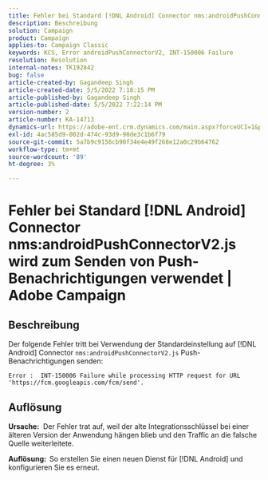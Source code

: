 ```yaml
---
title: Fehler bei Standard [!DNL Android] Connector nms:androidPushConnectorV2.js wird zum Senden von Push-Benachrichtigungen verwendet | Adobe Campaign
description: Beschreibung
solution: Campaign
product: Campaign
applies-to: Campaign Classic
keywords: KCS, Error androidPushConnectorV2, INT-150006 Failure
resolution: Resolution
internal-notes: TK192842
bug: false
article-created-by: Gagandeep Singh
article-created-date: 5/5/2022 7:18:15 PM
article-published-by: Gagandeep Singh
article-published-date: 5/5/2022 7:22:14 PM
version-number: 2
article-number: KA-14713
dynamics-url: https://adobe-ent.crm.dynamics.com/main.aspx?forceUCI=1&pagetype=entityrecord&etn=knowledgearticle&id=6036cf1a-a8cc-ec11-a7b5-6045bd00dd66
exl-id: 4ac585d9-002d-474c-93d9-90de3c1b6f79
source-git-commit: 5a7b9c9156cb90f34e4e49f268e12a0c29b64762
workflow-type: tm+mt
source-wordcount: '89'
ht-degree: 3%

---
```


# Fehler bei Standard [!DNL Android] Connector nms:androidPushConnectorV2.js wird zum Senden von Push-Benachrichtigungen verwendet | Adobe Campaign

## Beschreibung




Der folgende Fehler tritt bei Verwendung der Standardeinstellung auf [!DNL Android] Connector `nms:androidPushConnectorV2.js` Push-Benachrichtigungen senden:

```
Error :  INT-150006 Failure while processing HTTP request for URL 'https://fcm.googleapis.com/fcm/send'.
```

## Auflösung


<b>Ursache:</b>  Der Fehler trat auf, weil der alte Integrationsschlüssel bei einer älteren Version der Anwendung hängen blieb und den Traffic an die falsche Quelle weiterleitete.

<b>Auflösung:  </b>So erstellen Sie einen neuen Dienst für [!DNL Android] und konfigurieren Sie es erneut.
